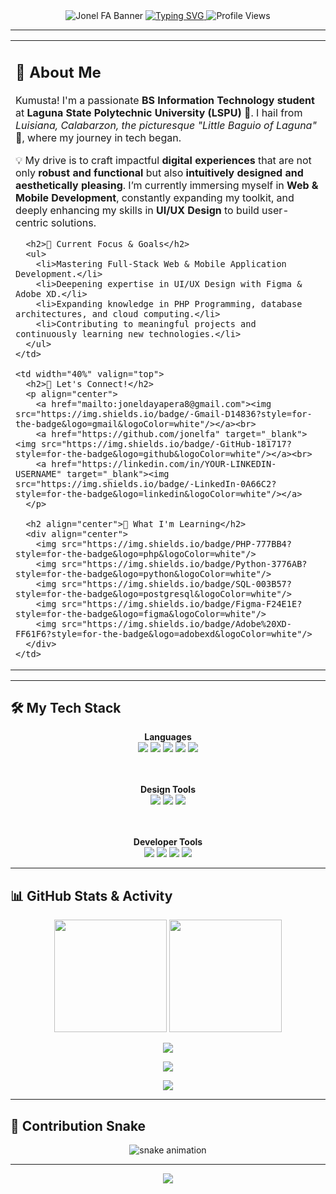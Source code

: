 <div align="center">
  <img src="https://capsule-render.vercel.app/api?type=waving&color=gradient&height=230&section=header&text=✨%20Jonel%20FA%20✨&fontSize=70&animation=fadeIn&fontColor=cba6f7&fontAlignY=40&desc=BSIT%20Student%20|%20Web%20%26%20Mobile%20Dev%20Enthusiast&descAlignY=65&descAlign=50&customColorList=0:11111b,30:1e1e2e,100:313244" alt="Jonel FA Banner"/>
  
  <a href="https://github.com/jonelfa">
    <img src="https://readme-typing-svg.herokuapp.com?font=Fira+Code&weight=500&size=20&pause=1000&color=94E2D5&center=true&vCenter=true&width=600&lines=👨‍🎓+BSIT+Student+%40+LSPU;💻+Aspiring+Web+%26+Mobile+Developer;🎨+UI%2FUX+Design+Enthusiast;🐘+PHP+%26+Python+Developer" alt="Typing SVG"/>
  </a>
  
  <img src="https://komarev.com/ghpvc/?username=jonelfa&label=Profile%20Views&color=89b4fa&style=for-the-badge" alt="Profile Views"/>
</div>

---

<table width="100%">
  <tr>
    <td width="60%" valign="top">
      <h2>📝 About Me</h2>
      <p align="left">
        Kumusta! I'm a passionate <strong>BS Information Technology student</strong> at <strong>Laguna State Polytechnic University (LSPU)</strong> 🌿. I hail from <em>Luisiana, Calabarzon, the picturesque "Little Baguio of Laguna"</em> 🌲, where my journey in tech began.
      </p>
      <p align="left">
        💡 My drive is to craft impactful <strong>digital experiences</strong> that are not only <b>robust and functional</b> but also <b>intuitively designed and aesthetically pleasing</b>. I’m currently immersing myself in <b>Web & Mobile Development</b>, constantly expanding my toolkit, and deeply enhancing my skills in <b>UI/UX Design</b> to build user-centric solutions.
      </p>

      <h2>🚀 Current Focus & Goals</h2>
      <ul>
        <li>Mastering Full-Stack Web & Mobile Application Development.</li>
        <li>Deepening expertise in UI/UX Design with Figma & Adobe XD.</li>
        <li>Expanding knowledge in PHP Programming, database architectures, and cloud computing.</li>
        <li>Contributing to meaningful projects and continuously learning new technologies.</li>
      </ul>
    </td>

    <td width="40%" valign="top">
      <h2>🤝 Let's Connect!</h2>
      <p align="center">
        <a href="mailto:joneldayapera8@gmail.com"><img src="https://img.shields.io/badge/-Gmail-D14836?style=for-the-badge&logo=gmail&logoColor=white"/></a><br>
        <a href="https://github.com/jonelfa" target="_blank"><img src="https://img.shields.io/badge/-GitHub-181717?style=for-the-badge&logo=github&logoColor=white"/></a><br>
        <a href="https://linkedin.com/in/YOUR-LINKEDIN-USERNAME" target="_blank"><img src="https://img.shields.io/badge/-LinkedIn-0A66C2?style=for-the-badge&logo=linkedin&logoColor=white"/></a>
      </p>

      <h2 align="center">🌱 What I'm Learning</h2>
      <div align="center">
        <img src="https://img.shields.io/badge/PHP-777BB4?style=for-the-badge&logo=php&logoColor=white"/>
        <img src="https://img.shields.io/badge/Python-3776AB?style=for-the-badge&logo=python&logoColor=white"/>
        <img src="https://img.shields.io/badge/SQL-003B57?style=for-the-badge&logo=postgresql&logoColor=white"/>
        <img src="https://img.shields.io/badge/Figma-F24E1E?style=for-the-badge&logo=figma&logoColor=white"/>
        <img src="https://img.shields.io/badge/Adobe%20XD-FF61F6?style=for-the-badge&logo=adobexd&logoColor=white"/>
      </div>
    </td>
  </tr>
</table>

---

<h2>🛠️ My Tech Stack</h2>
<div align="center">
  <b>Languages</b><br>
  <img src="https://img.shields.io/badge/PHP-777BB4?style=for-the-badge&logo=php&logoColor=white"/>
  <img src="https://img.shields.io/badge/Python-3776AB?style=for-the-badge&logo=python&logoColor=white"/>
  <img src="https://img.shields.io/badge/MySQL-005C84?style=for-the-badge&logo=mysql&logoColor=white"/>
  <img src="https://img.shields.io/badge/HTML5-E34F26?style=for-the-badge&logo=html5&logoColor=white"/>
  <img src="https://img.shields.io/badge/CSS3-1572B6?style=for-the-badge&logo=css3&logoColor=white"/>

  <br><br>
  <b>Design Tools</b><br>
  <img src="https://img.shields.io/badge/Figma-F24E1E?style=for-the-badge&logo=figma&logoColor=white"/>
  <img src="https://img.shields.io/badge/Adobe%20XD-FF61F6?style=for-the-badge&logo=adobexd&logoColor=white"/>
  <img src="https://img.shields.io/badge/Photoshop-31A8FF?style=for-the-badge&logo=adobephotoshop&logoColor=white"/>

  <br><br>
  <b>Developer Tools</b><br>
  <img src="https://img.shields.io/badge/VS%20Code-007ACC?style=for-the-badge&logo=visualstudiocode&logoColor=white"/>
  <img src="https://img.shields.io/badge/Git-F05032?style=for-the-badge&logo=git&logoColor=white"/>
  <img src="https://img.shields.io/badge/GitHub-181717?style=for-the-badge&logo=github&logoColor=white"/>
  <img src="https://img.shields.io/badge/XAMPP-FB7A24?style=for-the-badge&logo=xampp&logoColor=white"/>
</div>

---

<h2>📊 GitHub Stats & Activity</h2>
<p align="center">
  <img height="180" src="https://github-readme-stats.vercel.app/api?username=jonelfa&show_icons=true&theme=catppuccin_mocha&hide_border=true&count_private=true&include_all_commits=true"/>
  <img height="180" src="https://github-readme-stats.vercel.app/api/top-langs/?username=jonelfa&layout=compact&theme=catppuccin_mocha&hide_border=true"/>
</p>
<p align="center">
  <img src="https://github-readme-streak-stats.herokuapp.com?user=jonelfa&theme=catppuccin_mocha&hide_border=true"/>
</p>
<p align="center">
  <img src="https://github-profile-trophy.vercel.app/?username=jonelfa&theme=catppuccin_mocha&no-frame=true&row=1&column=6"/>
</p>
<p align="center">
  <img src="https://github-readme-activity-graph.vercel.app/graph?username=jonelfa&theme=catppuccin"/>
</p>

---

<h2>🐍 Contribution Snake</h2>
<div align="center">
  <img src="https://github.com/jonelfa/jonelfa/raw/output/github-contribution-grid-snake-dark.svg" alt="snake animation"/>
</div>

---

<div align="center">
  <img src="https://capsule-render.vercel.app/api?type=waving&color=gradient&height=100&section=footer&customColorList=0:11111b,30:1e1e2e,100:313244"/>
</div>
